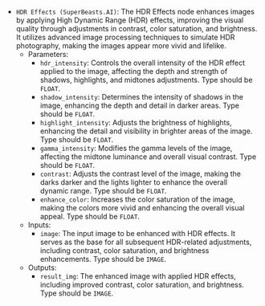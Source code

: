 - `HDR Effects (SuperBeasts.AI)`: The HDR Effects node enhances images by applying High Dynamic Range (HDR) effects, improving the visual quality through adjustments in contrast, color saturation, and brightness. It utilizes advanced image processing techniques to simulate HDR photography, making the images appear more vivid and lifelike.
    - Parameters:
        - `hdr_intensity`: Controls the overall intensity of the HDR effect applied to the image, affecting the depth and strength of shadows, highlights, and midtones adjustments. Type should be `FLOAT`.
        - `shadow_intensity`: Determines the intensity of shadows in the image, enhancing the depth and detail in darker areas. Type should be `FLOAT`.
        - `highlight_intensity`: Adjusts the brightness of highlights, enhancing the detail and visibility in brighter areas of the image. Type should be `FLOAT`.
        - `gamma_intensity`: Modifies the gamma levels of the image, affecting the midtone luminance and overall visual contrast. Type should be `FLOAT`.
        - `contrast`: Adjusts the contrast level of the image, making the darks darker and the lights lighter to enhance the overall dynamic range. Type should be `FLOAT`.
        - `enhance_color`: Increases the color saturation of the image, making the colors more vivid and enhancing the overall visual appeal. Type should be `FLOAT`.
    - Inputs:
        - `image`: The input image to be enhanced with HDR effects. It serves as the base for all subsequent HDR-related adjustments, including contrast, color saturation, and brightness enhancements. Type should be `IMAGE`.
    - Outputs:
        - `result_img`: The enhanced image with applied HDR effects, including improved contrast, color saturation, and brightness. Type should be `IMAGE`.
